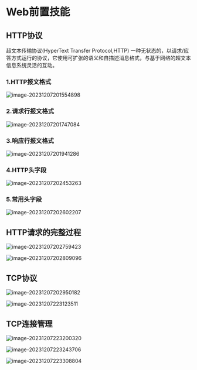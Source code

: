 # Web前置技能

## HTTP协议

超文本传输协议(HyperText Transfer Protocol,HTTP)
一种无状态的，以请求/应答方式运行的协议，它使用可扩张的语义和自描述消息格式，与基于网络的超文本信息系统灵活的互动。

### 1.HTTP报文格式

![image-20231207201554898](Web%E5%89%8D%E7%BD%AE%E6%8A%80%E8%83%BD.assets/image-20231207201554898.png)

### 2.请求行报文格式

![image-20231207201747084](Web%E5%89%8D%E7%BD%AE%E6%8A%80%E8%83%BD.assets/image-20231207201747084.png)

### 3.响应行报文格式

![image-20231207201941286](Web%E5%89%8D%E7%BD%AE%E6%8A%80%E8%83%BD.assets/image-20231207201941286.png)

### 4.HTTP头字段

![image-20231207202453263](Web%E5%89%8D%E7%BD%AE%E6%8A%80%E8%83%BD.assets/image-20231207202453263.png)

### 5.常用头字段

![image-20231207202602207](Web%E5%89%8D%E7%BD%AE%E6%8A%80%E8%83%BD.assets/image-20231207202602207.png)

## HTTP请求的完整过程

![image-20231207202759423](Web%E5%89%8D%E7%BD%AE%E6%8A%80%E8%83%BD.assets/image-20231207202759423.png)

![image-20231207202809096](Web%E5%89%8D%E7%BD%AE%E6%8A%80%E8%83%BD.assets/image-20231207202809096.png)

## TCP协议

![image-20231207202950182](Web%E5%89%8D%E7%BD%AE%E6%8A%80%E8%83%BD.assets/image-20231207202950182.png)

![image-20231207223123511](Web%E5%89%8D%E7%BD%AE%E6%8A%80%E8%83%BD.assets/image-20231207223123511.png)

## TCP连接管理

![image-20231207223200320](Web%E5%89%8D%E7%BD%AE%E6%8A%80%E8%83%BD.assets/image-20231207223200320.png)

![image-20231207223243706](Web%E5%89%8D%E7%BD%AE%E6%8A%80%E8%83%BD.assets/image-20231207223243706.png)

![image-20231207223308804](Web%E5%89%8D%E7%BD%AE%E6%8A%80%E8%83%BD.assets/image-20231207223308804.png)